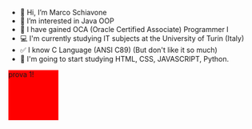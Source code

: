 - 👋 Hi, I’m Marco Schiavone
- 👀 I’m interested in Java OOP
- 🌱 I have gained OCA (Oracle Certified Associate) Programmer I
- 💻 I'm currently studying IT subjects at the University of Turin (Italy)
- ✅ I know C Language (ANSI C89) (But don't like it so much)
- 💬 I'm going to start studying HTML, CSS, JAVASCRIPT, Python.
<!---
Marco-Skiavone/Marco-Skiavone is a ✨ special ✨ repository because its `README.md` (this file) appears on your GitHub profile.
You can click the Preview link to take a look at your changes.
--->
<html>
<body>
  <div style="background-color: red; width: 100px; height: 100px;">
      prova 1!
  </div>
</body>
</html>
